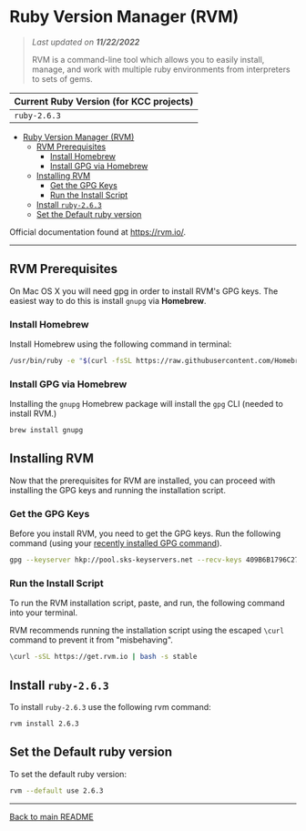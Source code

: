 # Ruby Version Manager (RVM)

> *Last updated on **11/22/2022***
>
>RVM is a command-line tool which allows you to easily install, manage, and work with multiple ruby environments from interpreters to sets of gems.

| Current Ruby Version (for KCC projects) |
|-----------------------------------------|
| `ruby-2.6.3`                            |

- [Ruby Version Manager (RVM)](#ruby-version-manager-rvm)
  - [RVM Prerequisites](#rvm-prerequisites)
    - [Install Homebrew](#install-homebrew)
    - [Install GPG via Homebrew](#install-gpg-via-homebrew)
  - [Installing RVM](#installing-rvm)
    - [Get the GPG Keys](#get-the-gpg-keys)
    - [Run the Install Script](#run-the-install-script)
  - [Install `ruby-2.6.3`](#install-ruby-263)
  - [Set the Default ruby version](#set-the-default-ruby-version)

Official documentation found at <https://rvm.io/>.

---

## RVM Prerequisites

On Mac OS X you will need gpg in order to install RVM's GPG keys. The easiest way to do this is install `gnupg` via **Homebrew**.

### Install Homebrew

Install Homebrew using the following command in terminal:

```bash
/usr/bin/ruby -e "$(curl -fsSL https://raw.githubusercontent.com/Homebrew/install/master/install)"
```

### Install GPG via Homebrew

Installing the `gnupg` Homebrew package will install the `gpg` CLI (needed to install RVM.)

```bash
brew install gnupg
```

## Installing RVM

Now that the prerequisites for RVM are installed, you can proceed with installing the GPG keys and running the installation script.

### Get the GPG Keys

Before you install RVM, you need to get the GPG keys. Run the following command (using your [recently installed GPG command](#rvm-prerequisites)).

```bash
gpg --keyserver hkp://pool.sks-keyservers.net --recv-keys 409B6B1796C275462A1703113804BB82D39DC0E3 7D2BAF1CF37B13E2069D6956105BD0E739499BDB
```

### Run the Install Script

To run the RVM installation script, paste, and run, the following command into your terminal.

RVM recommends running the installation script using the escaped `\curl` command to prevent it from "misbehaving".

```bash
\curl -sSL https://get.rvm.io | bash -s stable
```

## Install `ruby-2.6.3`

To install `ruby-2.6.3` use the following rvm command:

```bash
rvm install 2.6.3
```

## Set the Default ruby version

To set the default ruby version:
```bash
rvm --default use 2.6.3
```

-----

[Back to main README](../)
